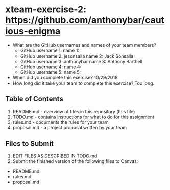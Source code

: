 # xteam-exercise-2: https://github.com/anthonybar/cautious-enigma
  
   * What are the GitHub usernames and names of your team members?
       * GitHub username 1:       name 1:
       * GitHub username 2: jesonsalla       name 2: Jack Sonsalla
       * GitHub username 3: anthonybar     name 3: Anthony Barthell
       * GitHub username 4:       name 4:
       * GitHub username 5:       name 5:
   * When did you complete this exercise? 
      10/29/2018
   * How long did it take your team to complete this exercise? 
      Too long.

## Table of Contents

1. README.md - overview of files in this repository (this file)
2. TODO.md - contains instructions for what to do for this assignment
3. rules.md - documents the rules for your team
4. proposal.md - a project proposal written by your team

## Files to Submit

1. EDIT FILES AS DESCRIBED IN TODO.md
2. Submit the finished version of the following files to Canvas:

* README.md
* rules.md
* proposal.md
